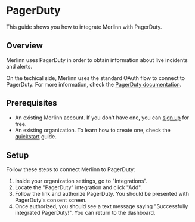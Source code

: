 # PagerDuty

This guide shows you how to integrate Merlinn with PagerDuty.

## Overview

Merlinn uses PagerDuty in order to obtain information about live incidents and alerts.

On the techical side, Merlinn uses the standard OAuth flow to connect to PagerDuty. For more information, check the [PagerDuty documentation](https://developer.pagerduty.com/docs/f59fdbd94ceab-o-auth-functionality).

## Prerequisites

- An existing Merlinn account. If you don't have one, you can [sign up](https://app.merlinn.co/) for free.
- An existing organization. To learn how to create one, check the [quickstart](../02-Quickstart.md) guide.

## Setup

Follow these steps to connect Merlinn to PagerDuty:

1. Inside your organization settings, go to "Integrations".
2. Locate the "PagerDuty" integration and click "Add".
3. Follow the link and authorize PagerDuty. You should be presented with PagerDuty's consent screen.
4. Once authorized, you should see a text message saying "Successfully integrated PagerDuty!". You can return to the dashboard.
